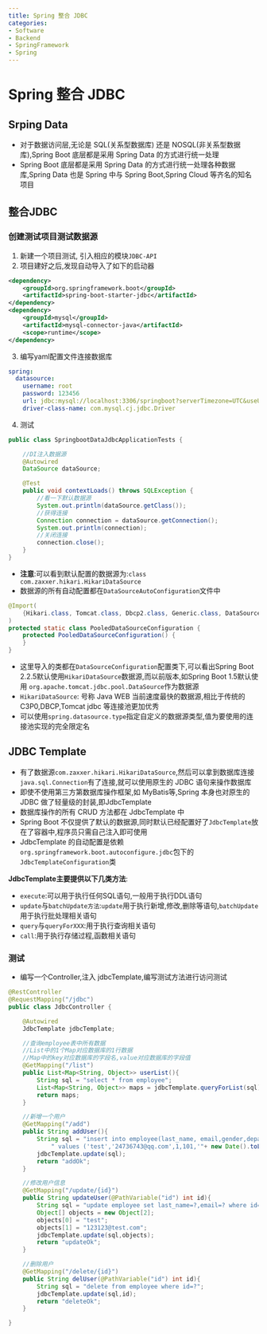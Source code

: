 ```yaml
---
title: Spring 整合 JDBC
categories:
- Software
- Backend
- SpringFramework
- Spring
---
```

# Spring 整合 JDBC

## Srping Data

- 对于数据访问层,无论是 SQL(关系型数据库) 还是 NOSQL(非关系型数据库),Spring Boot 底层都是采用 Spring Data 的方式进行统一处理
- Spring Boot 底层都是采用 Spring Data 的方式进行统一处理各种数据库,Spring Data 也是 Spring 中与 Spring Boot,Spring Cloud 等齐名的知名项目

## 整合JDBC

### 创建测试项目测试数据源

1. 新建一个项目测试, 引入相应的模块`JDBC-API`
2. 项目建好之后,发现自动导入了如下的启动器

```xml
<dependency>
    <groupId>org.springframework.boot</groupId>
    <artifactId>spring-boot-starter-jdbc</artifactId>
</dependency>
<dependency>
    <groupId>mysql</groupId>
    <artifactId>mysql-connector-java</artifactId>
    <scope>runtime</scope>
</dependency>
```

3. 编写yaml配置文件连接数据库

```yaml
spring:
  datasource:
    username: root
    password: 123456
    url: jdbc:mysql://localhost:3306/springboot?serverTimezone=UTC&useUnicode=true&characterEncoding=utf-8
    driver-class-name: com.mysql.cj.jdbc.Driver
```

4. 测试

```java
public class SpringbootDataJdbcApplicationTests {

    //DI注入数据源
    @Autowired
    DataSource dataSource;

    @Test
    public void contextLoads() throws SQLException {
        //看一下默认数据源
        System.out.println(dataSource.getClass());
        //获得连接
        Connection connection = dataSource.getConnection();
        System.out.println(connection);
        //关闭连接
        connection.close();
    }
}
```

- **注意**:可以看到默认配置的数据源为:`class com.zaxxer.hikari.HikariDataSource`
- 数据源的所有自动配置都在`DataSourceAutoConfiguration`文件中

```java
@Import(
    {Hikari.class, Tomcat.class, Dbcp2.class, Generic.class, DataSourceJmxConfiguration.class}
)
protected static class PooledDataSourceConfiguration {
    protected PooledDataSourceConfiguration() {
    }
}
```

- 这里导入的类都在`DataSourceConfiguration`配置类下,可以看出Spring Boot 2.2.5默认使用`HikariDataSource`数据源,而以前版本,如Spring Boot 1.5默认使用 `org.apache.tomcat.jdbc.pool.DataSource`作为数据源
- `HikariDataSource`: 号称 Java WEB 当前速度最快的数据源,相比于传统的 C3P0,DBCP,Tomcat jdbc 等连接池更加优秀
- 可以使用`spring.datasource.type`指定自定义的数据源类型,值为要使用的连接池实现的完全限定名

## JDBC Template

- 有了数据源`com.zaxxer.hikari.HikariDataSource`,然后可以拿到数据库连接`java.sql.Connection`有了连接,就可以使用原生的 JDBC 语句来操作数据库
- 即使不使用第三方第数据库操作框架,如 MyBatis等,Spring 本身也对原生的JDBC 做了轻量级的封装,即JdbcTemplate
- 数据库操作的所有 CRUD 方法都在 JdbcTemplate 中
- Spring Boot 不仅提供了默认的数据源,同时默认已经配置好了`JdbcTemplate`放在了容器中,程序员只需自己注入即可使用
- JdbcTemplate 的自动配置是依赖`org.springframework.boot.autoconfigure.jdbc`包下的`JdbcTemplateConfiguration`类

**JdbcTemplate主要提供以下几类方法**:

- `execute`:可以用于执行任何SQL语句,一般用于执行DDL语句
- `update`与`batchUpdate方法`:`update`用于执行新增,修改,删除等语句,`batchUpdate`用于执行批处理相关语句
- `query`与`queryForXXX`:用于执行查询相关语句
- `call`:用于执行存储过程,函数相关语句

### 测试

- 编写一个Controller,注入 jdbcTemplate,编写测试方法进行访问测试

```java
@RestController
@RequestMapping("/jdbc")
public class JdbcController {

    @Autowired
    JdbcTemplate jdbcTemplate;

    //查询employee表中所有数据
    //List中的1个Map对应数据库的1行数据
    //Map中的key对应数据库的字段名,value对应数据库的字段值
    @GetMapping("/list")
    public List<Map<String, Object>> userList(){
        String sql = "select * from employee";
        List<Map<String, Object>> maps = jdbcTemplate.queryForList(sql);
        return maps;
    }

    //新增一个用户
    @GetMapping("/add")
    public String addUser(){
        String sql = "insert into employee(last_name, email,gender,department,birth)" +
            " values ('test','24736743@qq.com',1,101,'"+ new Date().toLocaleString() +"')";
        jdbcTemplate.update(sql);
        return "addOk";
    }

    //修改用户信息
    @GetMapping("/update/{id}")
    public String updateUser(@PathVariable("id") int id){
        String sql = "update employee set last_name=?,email=? where id="+id;
        Object[] objects = new Object[2];
        objects[0] = "test";
        objects[1] = "123123@test.com";
        jdbcTemplate.update(sql,objects);
        return "updateOk";
    }

    //删除用户
    @GetMapping("/delete/{id}")
    public String delUser(@PathVariable("id") int id){
        String sql = "delete from employee where id=?";
        jdbcTemplate.update(sql,id);
        return "deleteOk";
    }

}
```